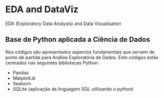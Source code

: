 # EDA and DataViz
EDA (Exploratory Data Analysis) and Data Visualisation

## Base de Python aplicada a Ciência de Dados
Nos códigos são apresentados aspectos fundamentais que servem de ponto de partida para Análise Exploratória de Dados. Este códigos estão centrados nas seguintes bibliotecas Python:
   - Pandas
   - MatplotLib
   - Seaborn
   - SQLite (aplicação da linguagem SQL utilizando o python)

## 
